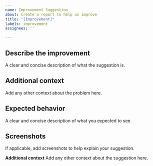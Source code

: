```yaml
---
name: Improvement Suggestion
about: Create a report to help us improve
title: "[Improvement]"
labels: improvement
assignees: ''

---
```


## **Describe the improvement**
A clear and concise description of what the suggestion is.

## **Additional context**
Add any other context about the problem here.

## **Expected behavior**
A clear and concise description of what you expected to see.

## **Screenshots**
If applicable, add screenshots to help explain your suggestion.

**Additional context**
Add any other context about the suggestion here.
